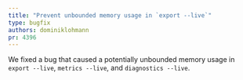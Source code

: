 ```yaml
---
title: "Prevent unbounded memory usage in `export --live`"
type: bugfix
authors: dominiklohmann
pr: 4396
---
```


We fixed a bug that caused a potentially unbounded memory usage in `export
--live`, `metrics --live`, and `diagnostics --live`.
